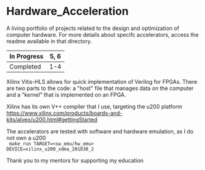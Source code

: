 # Hardware_Acceleration

A living portfolio of projects related to the design and optimization of computer hardware. 
For more details about specifc accelerators, access the readme available in that directory.

| In Progress | 5, 6 |
|------|------|
| Completed   | 1-4  |



<!--Projects with VLSI components are available in the vlsi directory.-->



Xilinx Vitis-HLS allows for quick implementation of Verilog for FPGAs. There are two parts to the code: a "host" file that manages data on the computer and a "kernel" that is implemented on an FPGA.

Xilinx has its own V++ compiler that I use, targeting the u200 platform  
  https://www.xilinx.com/products/boards-and-kits/alveo/u200.html#gettingStarted

The accelerators are tested with software and hardware emulation, as I do not own a u200  
 <code> make run TARGET=\<sw_emu/hw_emu> DEVICE=xilinx_u200_xdma_201830_2 </code>

Thank you to my mentors for supporting my education
